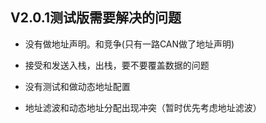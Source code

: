 ## V2.0.1测试版需要解决的问题

* 没有做地址声明。和竞争(只有一路CAN做了地址声明)

* 接受和发送入栈，出栈，要不要覆盖数据的问题

* 没有测试和做动态地址配置 

* 地址滤波和动态地址分配出现冲突（暂时优先考虑地址滤波）
